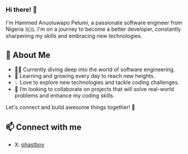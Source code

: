 ### Hi there! 👋

I'm Hammed Anuoluwapo Pelumi, a passionate software engineer from Nigeria 🇳🇬. I'm on a journey to become a better developer, constantly sharpening my skills and embracing new technologies.

## 🚀 About Me

- 👨‍💻 Currently diving deep into the world of software engineering.
- 🌱 Learning and growing every day to reach new heights.
- 💡 Love to explore new technologies and tackle coding challenges.
- 👯 I’m looking to collaborate on projects that will solve real-world problems and enhance my coding skills.

Let's connect and build awesome things together! 🚀

## 📫 Connect with me

- X: [phastboy](https://x.com/superboyphast)

